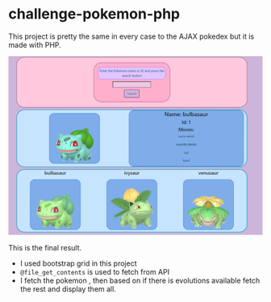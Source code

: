 # challenge-pokemon-php

This project is pretty the same in every case to the AJAX pokedex but it is made with PHP.

![img.png](img.png)

This is the final result.

- I used bootstrap grid in this project
- `@file_get_contents` is used to fetch from API
- I fetch the pokemon , then based on if there is evolutions available fetch the rest and display them all.